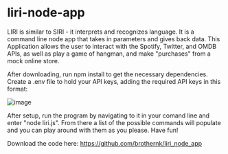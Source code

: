 # liri-node-app

LIRI is similar to SIRI - it interprets and recognizes language. It is a command line node app that takes in parameters and gives back data. This Application allows the user to interact with the Spotify, Twitter, and OMDB APIs, as well as play a game of hangman, and make "purchases" from a mock online store.

After downloading, run npm install to get the necessary dependencies. Create a .env file to hold your API keys, adding the required API keys in this format:

![image](https://user-images.githubusercontent.com/18450426/44418357-c7e40e00-a53d-11e8-8cb3-4f17bf4871ee.png)

After setup, run the program by navigating to it in your comand line and enter "node liri.js". From there a list of the possible commands will populate and you can play around with them as you please. Have fun!

Download the code here: https://github.com/brothernk/liri_node_app
